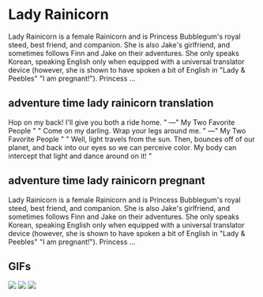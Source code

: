# **Lady Rainicorn**

Lady Rainicorn is a female Rainicorn and is Princess Bubblegum's royal steed, best friend, and companion. She is also Jake's girlfriend, and sometimes follows Finn and Jake on their adventures. She only speaks Korean, speaking English only when equipped with a universal translator device (however, she is shown to have spoken a bit of English in "Lady & Peebles" "I am pregnant!"). Princess ...

## **adventure time lady rainicorn translation**

Hop on my back! I'll give you both a ride home. " —" My Two Favorite People " " Come on my darling. Wrap your legs around me. " —" My Two Favorite People " " Well, light travels from the sun. Then, bounces off of our planet, and back into our eyes so we can perceive color. My body can intercept that light and dance around on it! "

## **adventure time lady rainicorn pregnant**

Lady Rainicorn is a female Rainicorn and is Princess Bubblegum's royal steed, best friend, and companion. She is also Jake's girlfriend, and sometimes follows Finn and Jake on their adventures. She only speaks Korean, speaking English only when equipped with a universal translator device (however, she is shown to have spoken a bit of English in "Lady & Peebles" "I am pregnant!"). Princess ...

## **GIFs**

![](https://i.gifer.com/origin/f6/f69df9621d5f223c8b221ce674919ca1.gif)  ![](https://media0.giphy.com/media/hPs1oJT3WbJXYTCmwn/giphy.gif)  ![](https://media.tenor.com/SG7rLKbe0LcAAAAC/sad-adventuretime.gif)  